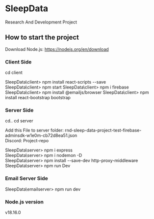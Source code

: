 # SleepData
Research And Development Project
## How to start the project
Download Node.js: https://nodejs.org/en/download
### Client Side
cd client

SleepData\client> npm install react-scripts --save</br>
SleepData\client> npm start
SleepData\client> npm i firebase
SleepData\client> npm install @emailjs/browser
SleepData\client> npm install react-bootstrap bootstrap
### Server Side
cd..
cd server

Add this File to server folder: rnd-sleep-data-project-test-firebase-adminsdk-w1e0m-cb72d8ea51.json</br>
Discord: Project-repo</br>

SleepData\server> npm i express</br>
SleepData\server> npm i nodemon -D</br>
SleepData\server> npm install --save-dev http-proxy-middleware
SleepData\server> npm run Dev

### Email Server Side
SleepData\emailserver> npm run dev</br>

### Node.js version
v18.16.0
